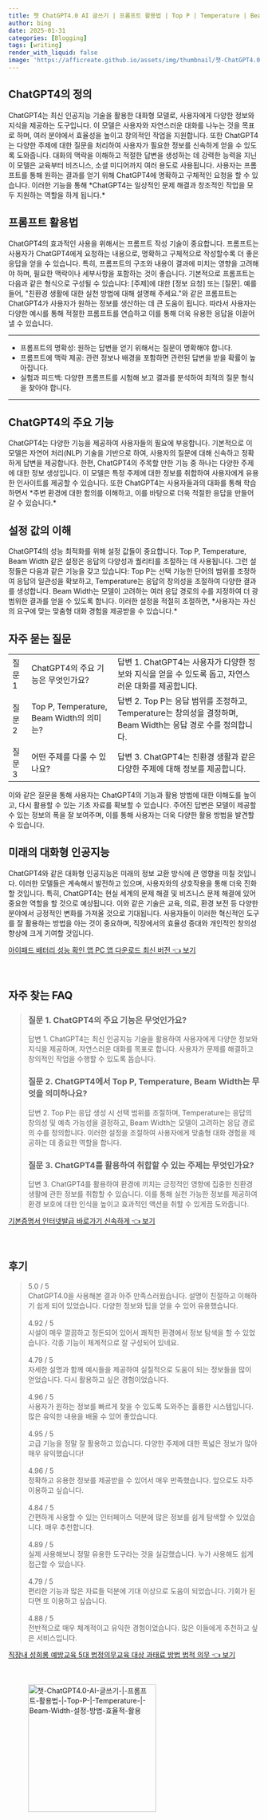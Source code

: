 ```yaml
---
title: 챗 ChatGPT4.0 AI 글쓰기 | 프롬프트 활용법 | Top P | Temperature | Beam Width 설정 방법 효율적 활용
author: bing
date: 2025-01-31
categories: [Blogging]
tags: [writing]
render_with_liquid: false
image: 'https://afficreate.github.io/assets/img/thumbnail/챗-ChatGPT4.0-AI-글쓰기-|-프롬프트-활용법-|-Top-P-|-Temperature-|-Beam-Width-설정-방법-효율적-활용.webp'
---
```



<h2 id='ChatGPT4의 정의'>ChatGPT4의 정의</h2>

<p>ChatGPT4는 최신 인공지능 기술을 활용한 대화형 모델로, 사용자에게 다양한 정보와 지식을 제공하는 도구입니다. 이 모델은 사용자와 자연스러운 대화를 나누는 것을 목표로 하며, 여러 분야에서 효율성을 높이고 창의적인 작업을 지원합니다. 또한 ChatGPT4는 다양한 주제에 대한 질문을 처리하여 사용자가 필요한 정보를 신속하게 얻을 수 있도록 도와줍니다. 대화의 맥락을 이해하고 적절한 답변을 생성하는 데 강력한 능력을 지닌 이 모델은 교육부터 비즈니스, 소셜 미디어까지 여러 용도로 사용됩니다. 사용자는 프롬프트를 통해 원하는 결과를 얻기 위해 ChatGPT4에 명확하고 구체적인 요청을 할 수 있습니다. 이러한 기능을 통해 *ChatGPT4는 일상적인 문제 해결과 창조적인 작업을 모두 지원하는 역할을 하게 됩니다.*</p>

<h2 id='프롬프트 활용법'>프롬프트 활용법</h2>

<p>ChatGPT4의 효과적인 사용을 위해서는 프롬프트 작성 기술이 중요합니다. 프롬프트는 사용자가 ChatGPT4에게 요청하는 내용으로, 명확하고 구체적으로 작성할수록 더 좋은 응답을 얻을 수 있습니다. 특히, 프롬프트의 구조와 내용이 결과에 미치는 영향을 고려해야 하며, 필요한 맥락이나 세부사항을 포함하는 것이 좋습니다. 기본적으로 프롬프트는 다음과 같은 형식으로 구성될 수 있습니다: [주제]에 대한 [정보 요청] 또는 [질문]. 예를 들어, "친환경 생활에 대한 실천 방법에 대해 설명해 주세요."와 같은 프롬프트는 ChatGPT4가 사용자가 원하는 정보를 생산하는 데 큰 도움이 됩니다. 따라서 사용자는 다양한 예시를 통해 적절한 프롬프트를 연습하고 이를 통해 더욱 유용한 응답을 이끌어낼 수 있습니다.</p>

<hr />

<ul>
    <li>프롬프트의 명확성: 원하는 답변을 얻기 위해서는 질문이 명확해야 합니다.</li>
    <li>프롬프트에 맥락 제공: 관련 정보나 배경을 포함하면 관련된 답변을 받을 확률이 높아집니다.</li>
    <li>실험과 피드백: 다양한 프롬프트를 시험해 보고 결과를 분석하여 최적의 질문 형식을 찾아야 합니다.</li>
</ul>

<hr />

<h2 id='ChatGPT4의 주요 기능'>ChatGPT4의 주요 기능</h2>

<p>ChatGPT4는 다양한 기능을 제공하여 사용자들의 필요에 부응합니다. 기본적으로 이 모델은 자연어 처리(NLP) 기술을 기반으로 하여, 사용자의 질문에 대해 신속하고 정확하게 답변을 제공합니다. 한편, ChatGPT4의 주목할 만한 기능 중 하나는 다양한 주제에 대한 정보 생성입니다. 이 모델은 특정 주제에 대한 정보를 취합하여 사용자에게 유용한 인사이트를 제공할 수 있습니다. 또한 ChatGPT4는 사용자들과의 대화를 통해 학습하면서 *주변 환경에 대한 함의를 이해하고, 이를 바탕으로 더욱 적절한 응답을 만들어 갈 수 있습니다.*</p>

<h2 id='설정 값의 이해'>설정 값의 이해</h2>

<p>ChatGPT4의 성능 최적화를 위해 설정 값들이 중요합니다. Top P, Temperature, Beam Width 같은 설정은 응답의 다양성과 퀄리티를 조절하는 데 사용됩니다. 그런 설정들은 다음과 같은 기능을 갖고 있습니다: Top P는 선택 가능한 단어의 범위를 조정하여 응답의 일관성을 확보하고, Temperature는 응답의 창의성을 조절하여 다양한 결과를 생성합니다. Beam Width는 모델이 고려하는 여러 응답 경로의 수를 지정하여 더 광범위한 결과를 얻을 수 있도록 합니다. 이러한 설정을 적절히 조절하면, *사용자는 자신의 요구에 맞는 맞춤형 대화 경험을 제공받을 수 있습니다.*</p>

<h2 id='자주 묻는 질문'>자주 묻는 질문</h2>

<table>
    <tr>
        <td>질문 1</td>
        <td>ChatGPT4의 주요 기능은 무엇인가요?</td>
        <td>답변 1. ChatGPT4는 사용자가 다양한 정보와 지식을 얻을 수 있도록 돕고, 자연스러운 대화를 제공합니다.</td>
    </tr>
    <tr>
        <td>질문 2</td>
        <td>Top P, Temperature, Beam Width의 의미는?</td>
        <td>답변 2. Top P는 응답 범위를 조정하고, Temperature는 창의성을 결정하며, Beam Width는 응답 경로 수를 정의합니다.</td>
    </tr>
    <tr>
        <td>질문 3</td>
        <td>어떤 주제를 다룰 수 있나요?</td>
        <td>답변 3. ChatGPT4는 친환경 생활과 같은 다양한 주제에 대해 정보를 제공합니다.</td>
    </tr>
</table>

<p>이와 같은 질문을 통해 사용자는 ChatGPT4의 기능과 활용 방법에 대한 이해도를 높이고, 다시 활용할 수 있는 기초 자료를 확보할 수 있습니다. 주어진 답변은 모델이 제공할 수 있는 정보의 폭을 잘 보여주며, 이를 통해 사용자는 더욱 다양한 활용 방법을 발견할 수 있습니다.</p>

<h2 id='미래의 대화형 인공지능'>미래의 대화형 인공지능</h2>

<p>ChatGPT4와 같은 대화형 인공지능은 미래의 정보 교환 방식에 큰 영향을 미칠 것입니다. 이러한 모델들은 계속해서 발전하고 있으며, 사용자와의 상호작용을 통해 더욱 진화할 것입니다. 특히, ChatGPT4는 현실 세계의 문제 해결 및 비즈니스 문제 해결에 있어 중요한 역할을 할 것으로 예상됩니다. 이와 같은 기술은 교육, 의료, 환경 보전 등 다양한 분야에서 긍정적인 변화를 가져올 것으로 기대됩니다. 사용자들이 이러한 혁신적인 도구를 잘 활용하는 방법을 아는 것이 중요하며, 직장에서의 효율성 증대와 개인적인 창의성 향상에 크게 기여할 것입니다.</p>


<p><a class="click-button" title="아이패드 배터리 성능 확인 앱 PC 앱 다운로드 최신 버전" href="https://afficreate.github.io/posts/%EC%95%84%EC%9D%B4%ED%8C%A8%EB%93%9C-%EB%B0%B0%ED%84%B0%EB%A6%AC-%EC%84%B1%EB%8A%A5-%ED%99%95%EC%9D%B8-%EC%95%B1-PC-%EC%95%B1-%EB%8B%A4%EC%9A%B4%EB%A1%9C%EB%93%9C-%EC%B5%9C%EC%8B%A0-%EB%B2%84%EC%A0%84/" rel="dofollow">아이패드 배터리 성능 확인 앱 PC 앱 다운로드 최신 버전 👈 보기</a></p><br>
<h2 id='자주_찾는_FAQ'>자주 찾는 FAQ</h2>
<div itemscope="" itemtype="https://schema.org/FAQPage"> 
<blockquote> 
<div itemscope="" itemprop="mainEntity" itemtype="https://schema.org/Question"> 
<h3 itemprop="name">질문 1. ChatGPT4의 주요 기능은 무엇인가요?</h3> 
<div itemscope="" itemprop="acceptedAnswer" itemtype="https://schema.org/Answer"> 
<span itemprop="text"> 
<p>답변 1. ChatGPT4는 최신 인공지능 기술을 활용하여 사용자에게 다양한 정보와 지식을 제공하며, 자연스러운 대화를 목표로 합니다. 사용자가 문제를 해결하고 창의적인 작업을 수행할 수 있도록 돕습니다.</p> 
</span> 
</div> 
</div> 

<div itemscope="" itemprop="mainEntity" itemtype="https://schema.org/Question"> 
<h3 itemprop="name">질문 2. ChatGPT4에서 Top P, Temperature, Beam Width는 무엇을 의미하나요?</h3> 
<div itemscope="" itemprop="acceptedAnswer" itemtype="https://schema.org/Answer"> 
<span itemprop="text"> 
<p>답변 2. Top P는 응답 생성 시 선택 범위를 조절하며, Temperature는 응답의 창의성 및 예측 가능성을 결정하고, Beam Width는 모델이 고려하는 응답 경로의 수를 정의합니다. 이러한 설정을 조절하여 사용자에게 맞춤형 대화 경험을 제공하는 데 중요한 역할을 합니다.</p> 
</span> 
</div> 
</div> 

<div itemscope="" itemprop="mainEntity" itemtype="https://schema.org/Question"> 
<h3 itemprop="name">질문 3. ChatGPT4를 활용하여 취합할 수 있는 주제는 무엇인가요?</h3> 
<div itemscope="" itemprop="acceptedAnswer" itemtype="https://schema.org/Answer"> 
<span itemprop="text"> 
<p>답변 3. ChatGPT4를 활용하여 환경에 끼치는 긍정적인 영향에 집중한 친환경 생활에 관한 정보를 취합할 수 있습니다. 이를 통해 실천 가능한 정보를 제공하여 환경 보호에 대한 인식을 높이고 효과적인 액션을 취할 수 있게끔 도와줍니다.</p> 
</span> 
</div> 
</div> 

</blockquote> 
</div>
<p><a class="click-button" title="기본증명서 인터넷발급 바로가기 신속하게" href="https://afficreate.github.io/posts/%EA%B8%B0%EB%B3%B8%EC%A6%9D%EB%AA%85%EC%84%9C-%EC%9D%B8%ED%84%B0%EB%84%B7%EB%B0%9C%EA%B8%89-%EB%B0%94%EB%A1%9C%EA%B0%80%EA%B8%B0-%EC%8B%A0%EC%86%8D%ED%95%98%EA%B2%8C/" rel="dofollow">기본증명서 인터넷발급 바로가기 신속하게 👈 보기</a></p><br>
<h2 id='후기'>후기</h2>
<div itemscope itemtype="https://schema.org/Product">
  <blockquote>
  <div itemprop="review" itemscope itemtype="https://schema.org/Review">
      <div itemprop="reviewRating" itemscope itemtype="https://schema.org/Rating"> <span itemprop="ratingValue">5.0</span> / <span itemprop="bestRating">5</span> </div>
      <span itemprop="reviewBody">ChatGPT4.0을 사용해본 결과 아주 만족스러웠습니다. 설명이 친절하고 이해하기 쉽게 되어 있었습니다. 다양한 정보와 팁을 얻을 수 있어 유용했습니다.</span>
  </div>
  <br>
  <div itemprop="review" itemscope itemtype="https://schema.org/Review">
      <div itemprop="reviewRating" itemscope itemtype="https://schema.org/Rating"> <span itemprop="ratingValue">4.92</span> / <span itemprop="bestRating">5</span> </div>
      <span itemprop="reviewBody">시설이 매우 깔끔하고 정돈되어 있어서 쾌적한 환경에서 정보 탐색을 할 수 있었습니다. 각종 기능이 체계적으로 잘 구성되어 있네요.</span>
  </div>
  <br>
  <div itemprop="review" itemscope itemtype="https://schema.org/Review">
      <div itemprop="reviewRating" itemscope itemtype="https://schema.org/Rating"> <span itemprop="ratingValue">4.79</span> / <span itemprop="bestRating">5</span> </div>
      <span itemprop="reviewBody">자세한 설명과 함께 예시들을 제공하여 실질적으로 도움이 되는 정보들을 많이 얻었습니다. 다시 활용하고 싶은 경험이었습니다.</span>
  </div>
  <br>
  <div itemprop="review" itemscope itemtype="https://schema.org/Review">
      <div itemprop="reviewRating" itemscope itemtype="https://schema.org/Rating"> <span itemprop="ratingValue">4.96</span> / <span itemprop="bestRating">5</span> </div>
      <span itemprop="reviewBody">사용자가 원하는 정보를 빠르게 찾을 수 있도록 도와주는 훌륭한 시스템입니다. 많은 유익한 내용을 배울 수 있어 좋았습니다.</span>
  </div>
  <br>
  <div itemprop="review" itemscope itemtype="https://schema.org/Review">
      <div itemprop="reviewRating" itemscope itemtype="https://schema.org/Rating"> <span itemprop="ratingValue">4.95</span> / <span itemprop="bestRating">5</span> </div>
      <span itemprop="reviewBody">고급 기능을 정말 잘 활용하고 있습니다. 다양한 주제에 대한 폭넓은 정보가 많아 매우 유익했습니다!</span>
  </div>
  <br>
  <div itemprop="review" itemscope itemtype="https://schema.org/Review">
      <div itemprop="reviewRating" itemscope itemtype="https://schema.org/Rating"> <span itemprop="ratingValue">4.96</span> / <span itemprop="bestRating">5</span> </div>
      <span itemprop="reviewBody">정확하고 유용한 정보를 제공받을 수 있어서 매우 만족했습니다. 앞으로도 자주 이용하고 싶습니다.</span>
  </div>
  <br>
  <div itemprop="review" itemscope itemtype="https://schema.org/Review">
      <div itemprop="reviewRating" itemscope itemtype="https://schema.org/Rating"> <span itemprop="ratingValue">4.84</span> / <span itemprop="bestRating">5</span> </div>
      <span itemprop="reviewBody">간편하게 사용할 수 있는 인터페이스 덕분에 많은 정보를 쉽게 탐색할 수 있었습니다. 매우 추천합니다.</span>
  </div>
  <br>
  <div itemprop="review" itemscope itemtype="https://schema.org/Review">
      <div itemprop="reviewRating" itemscope itemtype="https://schema.org/Rating"> <span itemprop="ratingValue">4.89</span> / <span itemprop="bestRating">5</span> </div>
      <span itemprop="reviewBody">실제 사용해보니 정말 유용한 도구라는 것을 실감했습니다. 누가 사용해도 쉽게 접근할 수 있습니다.</span>
  </div>
  <br>
  <div itemprop="review" itemscope itemtype="https://schema.org/Review">
      <div itemprop="reviewRating" itemscope itemtype="https://schema.org/Rating"> <span itemprop="ratingValue">4.79</span> / <span itemprop="bestRating">5</span> </div>
      <span itemprop="reviewBody">편리한 기능과 많은 자료들 덕분에 기대 이상으로 도움이 되었습니다. 기회가 된다면 또 이용하고 싶습니다.</span>
  </div>
  <br>
  <div itemprop="review" itemscope itemtype="https://schema.org/Review">
      <div itemprop="reviewRating" itemscope itemtype="https://schema.org/Rating"> <span itemprop="ratingValue">4.88</span> / <span itemprop="bestRating">5</span> </div>
      <span itemprop="reviewBody">전반적으로 매우 체계적이고 유익한 경험이었습니다. 많은 이들에게 추천하고 싶은 서비스입니다.</span>
  </div>
  </blockquote>
</div>
<p><a class="click-button" title="직장내 성희롱 예방교육 5대 법정의무교육 대상 과태료 방법 법적 의무" href="https://afficreate.github.io/posts/%EC%A7%81%EC%9E%A5%EB%82%B4-%EC%84%B1%ED%9D%AC%EB%A1%B1-%EC%98%88%EB%B0%A9%EA%B5%90%EC%9C%A1-5%EB%8C%80-%EB%B2%95%EC%A0%95%EC%9D%98%EB%AC%B4%EA%B5%90%EC%9C%A1-%EB%8C%80%EC%83%81-%EA%B3%BC%ED%83%9C%EB%A3%8C-%EB%B0%A9%EB%B2%95-%EB%B2%95%EC%A0%81-%EC%9D%98%EB%AC%B4/" rel="dofollow">직장내 성희롱 예방교육 5대 법정의무교육 대상 과태료 방법 법적 의무 👈 보기</a></p><br>
<figure class="image"><img src="https://afficreate.github.io/assets/img/thumbnail/챗-ChatGPT4.0-AI-글쓰기-|-프롬프트-활용법-|-Top-P-|-Temperature-|-Beam-Width-설정-방법-효율적-활용.webp" alt="챗-ChatGPT4.0-AI-글쓰기-|-프롬프트-활용법-|-Top-P-|-Temperature-|-Beam-Width-설정-방법-효율적-활용" width="256" height="256"></figure>